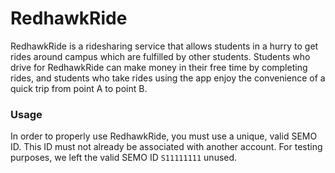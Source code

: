 # RedhawkRide

RedhawkRide is a ridesharing service that allows students in a hurry to get rides around campus which are fulfilled by other students. Students who drive for RedhawkRide can make money in their free time by completing rides, and students who take rides using the app enjoy the convenience of a quick trip from point A to point B.

### Usage
In order to properly use RedhawkRide, you must use a unique, valid SEMO ID.  This ID must not already be associated with another account.  For testing purposes, we left the valid SEMO ID `S11111111` unused.
